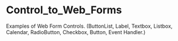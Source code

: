 # Control_to_Web_Forms
Examples of Web Form Controls. (ButtonList, Label, Textbox, Listbox, Calendar, RadioButton, Checkbox, Button, Event Handler.)
